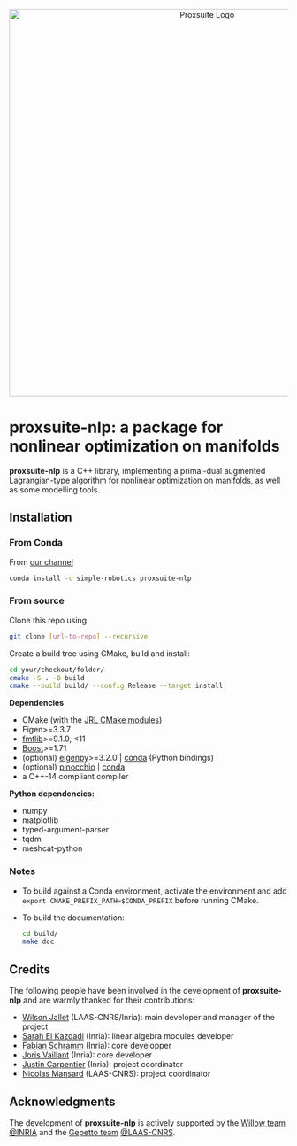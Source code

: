 <p align="center">
  <img src="https://raw.githubusercontent.com/Simple-Robotics/proxsuite-nlp/main/doc/images/proxsuite-logo.png" width="700" alt="Proxsuite Logo" align="center"/>
</p>

# proxsuite-nlp: a package for nonlinear optimization on manifolds

**proxsuite-nlp** is a C++ library, implementing a primal-dual augmented Lagrangian-type algorithm for nonlinear optimization on manifolds, as well as some modelling tools.

## Installation

### From Conda

From [our channel](https://anaconda.org/simple-robotics/proxsuite-nlp)

```bash
conda install -c simple-robotics proxsuite-nlp
```

### From source

Clone this repo using

```bash
git clone [url-to-repo] --recursive
```

Create a build tree using CMake, build and install:

```bash
cd your/checkout/folder/
cmake -S . -B build
cmake --build build/ --config Release --target install
```

**Dependencies**

* CMake (with the [JRL CMake modules](https://github.com/jrl-umi3218/jrl-cmakemodules))
* Eigen>=3.3.7
* [fmtlib](https://github.com/fmtlib/fmt)>=9.1.0, <11
* [Boost](https://www.boost.org/)>=1.71
* (optional) [eigenpy](https://github.com/stack-of-tasks/eigenpy)>=3.2.0 | [conda](https://anaconda.org/conda-forge/eigenpy) (Python bindings)
* (optional) [pinocchio](https://github.com/stack-of-tasks/pinocchio) | [conda](https://anaconda.org/conda-forge/pinocchio)
* a C++-14 compliant compiler

**Python dependencies:**

* numpy
* matplotlib
* typed-argument-parser
* tqdm
* meshcat-python

### Notes

* To build against a Conda environment, activate the environment and add `export CMAKE_PREFIX_PATH=$CONDA_PREFIX` before running CMake.
* To build the documentation:

    ```bash
    cd build/
    make doc
    ```

## Credits

The following people have been involved in the development of **proxsuite-nlp** and are warmly thanked for their contributions:

* [Wilson Jallet](https://github.com/ManifoldFR) (LAAS-CNRS/Inria): main developer and manager of the project
* [Sarah El Kazdadi](https://github.com/sarah-ek) (Inria): linear algebra modules developer
* [Fabian Schramm](https://github.com/fabinsch) (Inria): core developper
* [Joris Vaillant](https://github.com/jorisv) (Inria): core developer
* [Justin Carpentier](https://github.com/jcarpent) (Inria): project coordinator
* [Nicolas Mansard](https://github.com/nmansard) (LAAS-CNRS): project coordinator

## Acknowledgments

The development of **proxsuite-nlp** is actively supported by the [Willow team](https://www.di.ens.fr/willow/) [@INRIA](http://www.inria.fr) and the [Gepetto team](http://projects.laas.fr/gepetto/) [@LAAS-CNRS](http://www.laas.fr).
